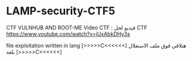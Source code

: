 # LAMP-security-CTF5
CTF VULNHUB AND ROOT-ME 
Video CTF : فيديو لحل CTF
https://www.youtube.com/watch?v=jUxAbkDHy3s

file exploitation written in lang [>>>>>C<<<<<<]
هتلاقي فوق ملف الاستغلال بلغة [>>>>>C<<<<<<]
